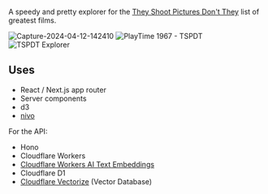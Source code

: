 A speedy and pretty explorer for the [They Shoot Pictures Don't They](https://www.theyshootpictures.com/) list of greatest films.

![Capture-2024-04-12-142410](https://github.com/gcuddy/tspdt-explorer/assets/24555627/5631c35b-09f3-441a-b49a-e9f517f7dcec)
![PlayTime _1967_ - TSPDT](https://github.com/gcuddy/tspdt-explorer/assets/24555627/97a09aaf-d603-44b4-9f84-a0389898e11f)
![TSPDT Explorer](https://github.com/gcuddy/tspdt-explorer/assets/24555627/b6552ff5-9613-45a8-a298-9cf3399fa75b)


## Uses

- React / Next.js app router
- Server components
- d3
- [nivo](https://nivo.rocks/)

For the API:

- Hono
- Cloudflare Workers
- [Cloudflare Workers AI Text Embeddings](https://developers.cloudflare.com/workers-ai/models/#text-embeddings)
- Cloudflare D1
- [Cloudflare Vectorize](https://developers.cloudflare.com/vectorize/) (Vector Database)
